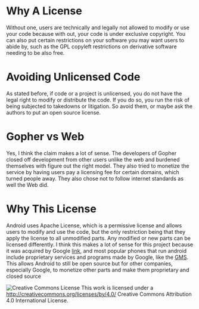# Why A License
Without one, users are technically and legally not allowed to modify or use your code because with out, your code is under exclusive copyright. You can also put certain restrictions on your software you may want users to abide by, such as the GPL copyleft restrictions on derivative software needing to be also free.
# Avoiding Unlicensed Code
As stated before, if code or a project is unlicensed, you do not have the legal right to modify or distribute the code. If you do so, you run the risk of being subjected to takedowns or litigation. So avoid them, or maybe ask the authors to put an open source license.
# Gopher vs Web
Yes, I think the claim makes a lot of sense. The developers of Gopher closed off development from other users unlike the web and burdened themselves with figure out the right model. They also tried to monetize the service by having users pay a licensing fee for certain domains, which turned people away. They also chose not to follow internet standards as well the Web did.
# Why This License
Android uses Apache License, which is a permissive license and allows users to modify and use the code, but the only restriction being that they apply the license to all unmodified parts. Any modified or new parts can be licensed differently. I think this makes a lot of sense for this project because it was acquired by Google [link](https://web.archive.org/web/20110205190729/http://www.businessweek.com/technology/content/aug2005/tc20050817_0949_tc024.htm), and most popular phones that run android include proprietary services and programs made by Google, like the [GMS](https://www.android.com/gms/). This allows Android to still be open source but for other companies, especially Google, to monetize other parts and make them proprietary and closed source

![Creative Commons License](https://i.creativecommons.org/l/by/4.0/88x31.png) This work is licensed under a http://creativecommons.org/licenses/by/4.0/ Creative Commons Attribution 4.0 International License.
